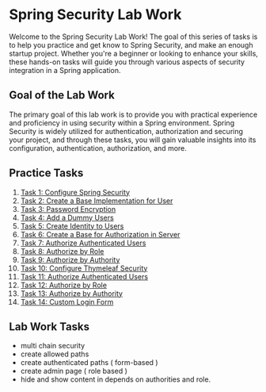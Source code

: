 # Spring Security Lab Work

Welcome to the Spring Security Lab Work! The goal of this series of tasks is to help you practice and get know to Spring Security, and make an enough startup project. Whether you're a beginner or looking to enhance your skills, these hands-on tasks will guide you through various aspects of security integration in a Spring application.

## Goal of the Lab Work

The primary goal of this lab work is to provide you with practical experience and proficiency in using security within a Spring environment. Spring Security is widely utilized for authentication, authorization and securing your project, and through these tasks, you will gain valuable insights into its configuration, authentication, authorization, and more.

## Practice Tasks <a name="practice-tasks"></a>

1. [Task 1: Configure Spring Security](practice/configure-spring-security.md)
2. [Task 2: Create a Base Implementation for User](practice/base-implementation-user.md)
3. [Task 3: Password Encryption](practice/password-encryption.md)
4. [Task 4: Add a Dummy Users](practice/add-dummy-users.md)
5. [Task 5: Create Identity to Users](practice/create-identity-to-users.md)
6. [Task 6: Create a Base for Authorization in Server](practice/setup-server-authorization.md)
7. [Task 7: Authorize Authenticated Users](practice/authorize-server-authenticated.md)
8. [Task 8: Authorize by Role](practice/authorize-server-role.md)
9. [Task 9: Authorize by Authority](practice/authorize-server-authority.md)
10. [Task 10: Configure Thymeleaf Security](practice/configure-thymeleaf-security.md)
11. [Task 11: Authorize Authenticated Users](practice/authorize-client-authenticated.md)
12. [Task 12: Authorize by Role](practice/authorize-client-role.md)
13. [Task 13: Authorize by Authority](practice/authorize-client-authority.md)
14. [Task 14: Custom Login Form](practice/custom-login-form.md)

## Lab Work Tasks <a name="lab-work-tasks"></a>

- multi chain security
- create allowed paths
- create authenticated paths ( form-based )
- create admin page ( role based )
- hide and show content in depends on authorities and role.

